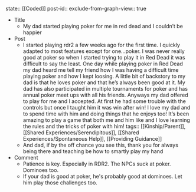 state:: [[Coded]]
post-id::
exclude-from-graph-view:: true

- Title
  - My dad started playing poker for me in red dead and I couldn’t be happier
- Post
  - I started playing rdr2 a few weeks ago for the first time. I quickly adapted to most features except for one…poker. I was never really good at poker so when I started trying to play it in Red Dead it was difficult to say the least. One day while playing poker in Red Dead my dad heard me tell my friend how I was having a difficult time playing poker and how I kept loosing. A little bit of backstory to my dad is that he loves poker and that he’s always been good at it. My dad has also participated in multiple tournaments for poker and has annual poker meet ups with all his friends. Anyways my dad offered to play for me and I accepted. At first he had some trouble with the controls but once I taught him it was win after win! I love my dad and to spend time with him and doing things that he enjoys too! It’s been amazing to play a game that both me and him like and I love learning the rules and the tricks of poker with him!
    tags:: [[Kinship/Parent]], [[Shared Experiences/Serendipitous]], [[Shared Experiences/Spontaneous Help]], [[Providing Guidance]]
  - And dad, if by the off chance you see this, thank you for always being there and teaching be how to smartly play my hand
- Comment
  - Patience is key. Especially in RDR2. The NPCs suck at poker. Dominoes too.
  - If your dad is good at poker, he's probably good at dominoes. Let him play those challenges too.
